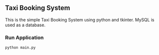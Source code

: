 ## Taxi Booking System

This is the simple Taxi Booking System using python and tkinter. MySQL is used as a database.

### Run Application

`python main.py`
